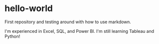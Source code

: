 # hello-world

First repository and testing around with how to use markdown.

I'm experienced in Excel, SQL, and Power BI. I'm still learning Tableau and Python!
